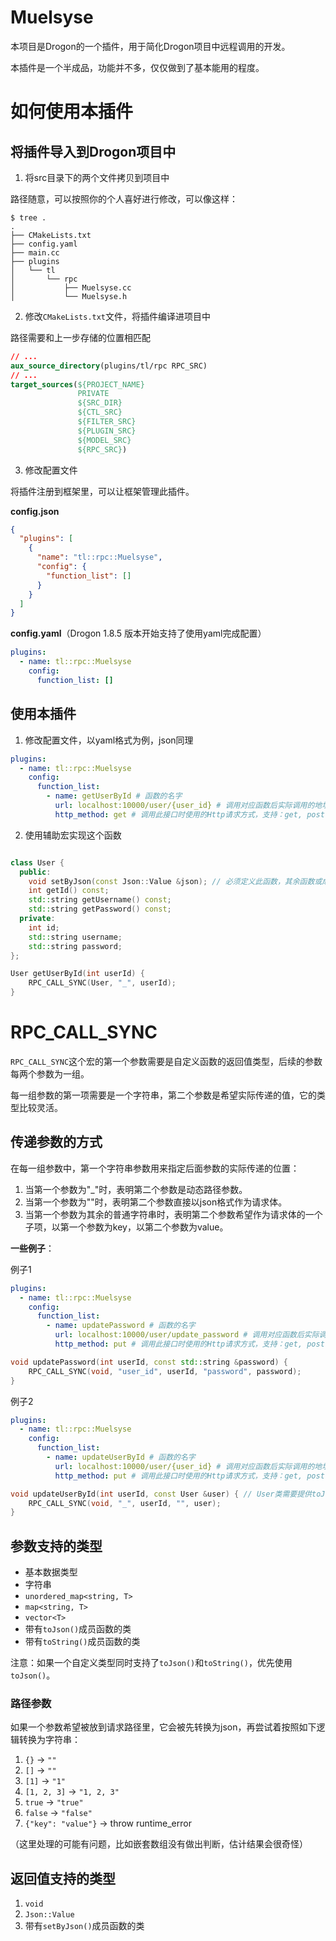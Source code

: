 # Muelsyse

本项目是Drogon的一个插件，用于简化Drogon项目中远程调用的开发。

本插件是一个半成品，功能并不多，仅仅做到了基本能用的程度。

# 如何使用本插件

## 将插件导入到Drogon项目中

1. 将src目录下的两个文件拷贝到项目中

路径随意，可以按照你的个人喜好进行修改，可以像这样：

```shell
$ tree .
.
├── CMakeLists.txt
├── config.yaml
├── main.cc
├── plugins
│   └── tl
│       └── rpc
│           ├── Muelsyse.cc
│           └── Muelsyse.h
```

2. 修改`CMakeLists.txt`文件，将插件编译进项目中

路径需要和上一步存储的位置相匹配

```cmake
// ...
aux_source_directory(plugins/tl/rpc RPC_SRC)
// ...
target_sources(${PROJECT_NAME}
               PRIVATE
               ${SRC_DIR}
               ${CTL_SRC}
               ${FILTER_SRC}
               ${PLUGIN_SRC}
               ${MODEL_SRC}
               ${RPC_SRC})
```

3. 修改配置文件

将插件注册到框架里，可以让框架管理此插件。

**config.json**

```json
{
  "plugins": [
    {
      "name": "tl::rpc::Muelsyse",
      "config": {
        "function_list": []
      }
    }
  ]
}
```

**config.yaml**（Drogon 1.8.5 版本开始支持了使用yaml完成配置）

```yaml
plugins:
  - name: tl::rpc::Muelsyse
    config:
      function_list: []
```

## 使用本插件

1. 修改配置文件，以yaml格式为例，json同理

```yaml
plugins:
  - name: tl::rpc::Muelsyse
    config:
      function_list:
        - name: getUserById # 函数的名字
          url: localhost:10000/user/{user_id} # 调用对应函数后实际调用的地址
          http_method: get # 调用此接口时使用的Http请求方式，支持：get, post, put, delete
```

2. 使用辅助宏实现这个函数

```cpp

class User {
  public:
    void setByJson(const Json::Value &json); // 必须定义此函数，其余函数或成员无要求
    int getId() const;
    std::string getUsername() const;
    std::string getPassword() const;
  private:
    int id;
    std::string username;
    std::string password;
};

User getUserById(int userId) {
    RPC_CALL_SYNC(User, "_", userId);
}

```

# RPC_CALL_SYNC

`RPC_CALL_SYNC`这个宏的第一个参数需要是自定义函数的返回值类型，后续的参数每两个参数为一组。

每一组参数的第一项需要是一个字符串，第二个参数是希望实际传递的值，它的类型比较灵活。

## 传递参数的方式

在每一组参数中，第一个字符串参数用来指定后面参数的实际传递的位置：

1. 当第一个参数为"\_"时，表明第二个参数是动态路径参数。
2. 当第一个参数为""时，表明第二个参数直接以json格式作为请求体。
3. 当第一个参数为其余的普通字符串时，表明第二个参数希望作为请求体的一个子项，以第一个参数为key，以第二个参数为value。

**一些例子**：

例子1

```yaml
plugins:
  - name: tl::rpc::Muelsyse
    config:
      function_list:
        - name: updatePassword # 函数的名字
          url: localhost:10000/user/update_password # 调用对应函数后实际调用的地址
          http_method: put # 调用此接口时使用的Http请求方式，支持：get, post, put, delete
```

```cpp
void updatePassword(int userId, const std::string &password) {
    RPC_CALL_SYNC(void, "user_id", userId, "password", password);
}

```

例子2

```yaml
plugins:
  - name: tl::rpc::Muelsyse
    config:
      function_list:
        - name: updateUserById # 函数的名字
          url: localhost:10000/user/{user_id} # 调用对应函数后实际调用的地址
          http_method: put # 调用此接口时使用的Http请求方式，支持：get, post, put, delete
```

```cpp
void updateUserById(int userId, const User &user) { // User类需要提供toJson成员函数
    RPC_CALL_SYNC(void, "_", userId, "", user);
}

```

## 参数支持的类型

- 基本数据类型
- 字符串
- `unordered_map<string, T>`
- `map<string, T>`
- `vector<T>`
- 带有`toJson()`成员函数的类
- 带有`toString()`成员函数的类

注意：如果一个自定义类型同时支持了`toJson()`和`toString()`，优先使用`toJson()`。

### 路径参数

如果一个参数希望被放到请求路径里，它会被先转换为json，再尝试着按照如下逻辑转换为字符串：

1. `{}` -> `""`
2. `[]` -> `""`
3. `[1]` -> `"1"`
4. `[1, 2, 3]` -> `"1, 2, 3"`
5. `true` -> `"true"`
6. `false` -> `"false"`
7. `{"key": "value"}` -> throw runtime_error

（这里处理的可能有问题，比如嵌套数组没有做出判断，估计结果会很奇怪）

## 返回值支持的类型

1. `void`
2. `Json::Value`
3. 带有`setByJson()`成员函数的类
